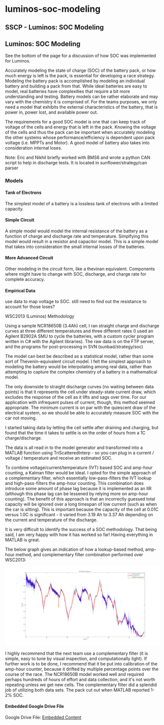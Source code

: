 # luminos-soc-modeling

## SSCP - Luminos: SOC Modeling

## Luminos: SOC Modeling

See the bottom of the page for a discussion of how SOC was implemented for Luminos.

Accurately modeling the state of charge (SOC) of the battery pack, or how much energy is left is the pack, is essential for developing a race strategy. Modeling the battery pack is accomplished by modeling an individual battery and building a pack from that. While ideal batteries are easy to model, real batteries have complexities that require a bit more understanding and testing. Battery models can be rather elaborate and may vary with the chemistry it is comprised of. For the teams purposes, we only need a model that exhibits the external characteristics of the battery, that is power in, power lost, and available power out.&#x20;

The requirements for a good SOC model is one that can keep track of voltage of the cells and energy that is left in the pack. Knowing the voltage of the cells and thus the pack can be important when accurately modeling the other systems whose performance/efficiency is dependent upon pack voltage (i.e. MPPTs and Motor). A good model of battery also takes into consideration internal loses.&#x20;

Note: Eric and Nikhil briefly worked with BMS6 and wrote a python CAN script to help in discharge tests. It is located in sunflower/strategy/can parser

### Models

#### Tank of Electrons

The simplest model of a battery is a lossless tank of electrons with a limited capacity.

#### Simple Circuit

A simple model would model the internal resistance of the battery as a function of charge and discharge rate and temperature. Simplfying this model would result in a resistor and capacitor model. This is a simple model that takes into consideration the small internal losses of the batteries.

#### More Advanced Circuit

Other modeling in the circuit form, like a thevinan equivalent. Components where might have to change with SOC, discharge, and charge rate for complete accuracy.

#### Empirical Data

use data to map voltage to SOC. still need to find out the resistance to account for those loses?

WSC2013 (Luminos) Methodology

Using a sample NCR18650B (3.4Ah) cell, I ran straight charge and discharge curves at three different temperatures and three different rates (I used an Agilent B2902A SMU to cycle the batteries, with a custom cycler program written in C# with the Agilent libraries). The raw data is on the FTP server, and the programs for post-processing in SVN (sunbad/strategy/soc)

The model can best be described as a statistical model, rather than some sort of Thevenin-equivalent circuit model. I felt the simplest approach to modeling the battery would be interpolating among real data, rather than attempting to capture the complex chemistry of a battery in a mathematical model.

The only downside to straight discharge curves (no waiting between data points) is that it represents the cell under steady-state current draw, which excludes the response of the cell as it lifts and sags over time. For our application with infrequent pulses of current, though, this method seemed appropriate. The minimum current is on par with the quiescent draw of the electrical system, so we should be able to accurately measure SOC with the car not moving.

I started taking data by letting the cell settle after draining and charging, but found that the time it takes to settle is on the order of hours from a 1C charge/discharge.

The data is all read in to the model generator and transformed into a MATLAB function using TriScatteredInterp - so you can plug in a current / voltage / temperature and receive an estimated SOC.

To combine voltage/current/temperature (IVT) based SOC and amp-hour counting, a Kalman filter would be ideal. I opted for the simple approach of a complementary filter, which essentially low-pass-filters the IVT lookup and high-pass-filters the amp-hour counting. This combination does introduce some amount of phase lag because it is implemented as an IIR (although this phase lag can be lessened by relying more on amp-hour counting). The benefit of this approach is that an incorrectly guessed total capacity will be ignored over a long timespan of low current (such as when the car is sitting). This is important because the capacity of the cell at 0.01C versus 1.0C is significant - it varied from 3.19 Ah to 3.37 Ah depending on the current and temperature of the discharge.&#x20;

&#x20;

It is very difficult to identify the success of a SOC methodology. That being said, I am very happy with how it has worked so far! Having everything in MATLAB is great.

The below graph gives an indication of how a lookup-based method, amp-hour method, and complementary filter combination performed over WSC2013:

![](../../../../assets/image_e4ebe986f4.png)

I highly recommend that the next team use a complementary filter (it is simple, easy to tune by visual inspection, and computationally light). If further work is to be done, I recommend that it be put into calibration of the amp-hour counter, because it drifted by multiple percentage points over the course of the race. The NCR18650B model worked well and required perhaps hundreds of hours of effort and data collection, and it's not worth repeating unless we get new cells. The complementary filter did a splendid job of utilizing both data sets. The pack cut out when MATLAB reported 1-2% SOC.

#### Embedded Google Drive File

Google Drive File: [Embedded Content](https://drive.google.com/embeddedfolderview?id=1gFk8sYTE-OJ36zs7UHInkC-G005bBb-m#list)
